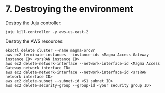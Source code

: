 # 7. Destroying the environment

Destroy the Juju controller:

```console
juju kill-controller -y aws-us-east-2
```

Destroy the AWS resources:

```console
eksctl delete cluster --name magma-orc8r
aws ec2 terminate-instances --instance-ids <Magma Access Gateway instance ID> <srsRAN instance ID>
aws ec2 delete-network-interface --network-interface-id <Magma Access Gateway network interface ID>
aws ec2 delete-network-interface --network-interface-id <srsRAN network interface ID>
aws ec2 delete-subnet --subnet-id <S1 subnet ID>
aws ec2 delete-security-group --group-id <your security group ID>
```
